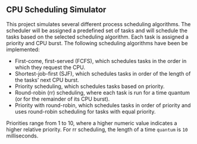 ## CPU Scheduling Simulator

This project simulates several different process scheduling algorithms. 
The scheduler will be assigned a predefined set of tasks and will schedule the tasks based on the selected scheduling 
algorithm. Each task is assigned a priority and CPU burst. The following scheduling algorithms have been be implemented:

* First-come, first-served (FCFS), which schedules tasks in the order in which they request the CPU.
* Shortest-job-first (SJF), which schedules tasks in order of the length of the tasks’ next CPU burst.
* Priority scheduling, which schedules tasks based on priority. 
* Round-robin (rr) scheduling, where each task is run for a time quantum (or for the remainder of its CPU burst).
* Priority with round-robin, which schedules tasks in order of priority and uses round-robin scheduling for tasks with equal priority.

Priorities range from 1 to 10, where a higher numeric value indicates a higher relative priority. 
For rr scheduling, the length of a time `quantum` is `10` milliseconds.




